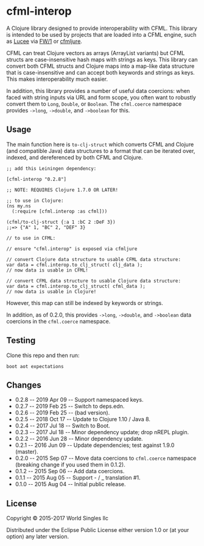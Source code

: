 # cfml-interop

A Clojure library designed to provide interoperability with CFML. This library is intended to be used by projects that are loaded into a CFML engine, such as [Lucee](http://lucee.org) via [FW/1](https://github.com/framework-one/fw1) or [cfmljure](https://github.com/framework-one/cfmljure).

CFML can treat Clojure vectors as arrays (ArrayList variants) but CFML structs are case-insensitive hash maps with strings as keys. This library can convert both CFML structs and Clojure maps into a map-like data structure that is case-insensitive and can accept both keywords and strings as keys. This makes interoperability much easier.

In addition, this library provides a number of useful data coercions: when faced with string inputs via URL and form scope, you often want to robustly convert them to `Long`, `Double`, or `Boolean`. The `cfml.coerce` namespace provides `->long`, `->double`, and `->boolean` for this.

## Usage

The main function here is `to-clj-struct` which converts CFML and Clojure (and compatible Java) data structures to a format that can be iterated over, indexed, and dereferenced by both CFML and Clojure.

    ;; add this Leiningen dependency:

    [cfml-interop "0.2.8"]

    ;; NOTE: REQUIRES Clojure 1.7.0 OR LATER!

    ;; to use in Clojure:
    (ns my.ns
      (:require [cfml.interop :as cfml]))

    (cfml/to-clj-struct {:a 1 :bC 2 :DeF 3})
    ;;=> {"A" 1, "BC" 2, "DEF" 3}

    // to use in CFML:

    // ensure "cfml.interop" is exposed via cfmljure

    // convert Clojure data structure to usable CFML data structure:
    var data = cfml.interop.to_clj_struct( clj_data );
    // now data is usable in CFML!

    // convert CFML data structure to usable Clojure data structure:
    var data = cfml.interop.to_clj_struct( cfml_data );
    // now data is usable in Clojure!

However, this map can still be indexed by keywords or strings.

In addition, as of 0.2.0, this provides `->long`, `->double`, and `->boolean` data coercions in the `cfml.coerce` namespace.

## Testing

Clone this repo and then run:

    boot aot expectations

## Changes

* 0.2.8 -- 2019 Apr 09 -- Support namespaced keys.
* 0.2.7 -- 2019 Feb 25 -- Switch to deps.edn.
* 0.2.6 -- 2019 Feb 25 -- (bad version).
* 0.2.5 -- 2018 Oct 17 -- Update to Clojure 1.10 / Java 8.
* 0.2.4 -- 2017 Jul 18 -- Switch to Boot.
* 0.2.3 -- 2017 Jul 18 -- Minor dependency update; drop nREPL plugin.
* 0.2.2 -- 2016 Jun 28 -- Minor dependency update.
* 0.2.1 -- 2016 Jun 09 -- Update dependencies; test against 1.9.0 (master).
* 0.2.0 -- 2015 Sep 07 -- Move data coercions to `cfml.coerce` namespace (breaking change if you used them in 0.1.2).
* 0.1.2 -- 2015 Sep 06 -- Add data coercions.
* 0.1.1 -- 2015 Aug 05 -- Support - / _ translation #1.
* 0.1.0 -- 2015 Aug 04 -- Initial public release.

## License

Copyright © 2015-2017 World Singles llc

Distributed under the Eclipse Public License either version 1.0 or (at
your option) any later version.
